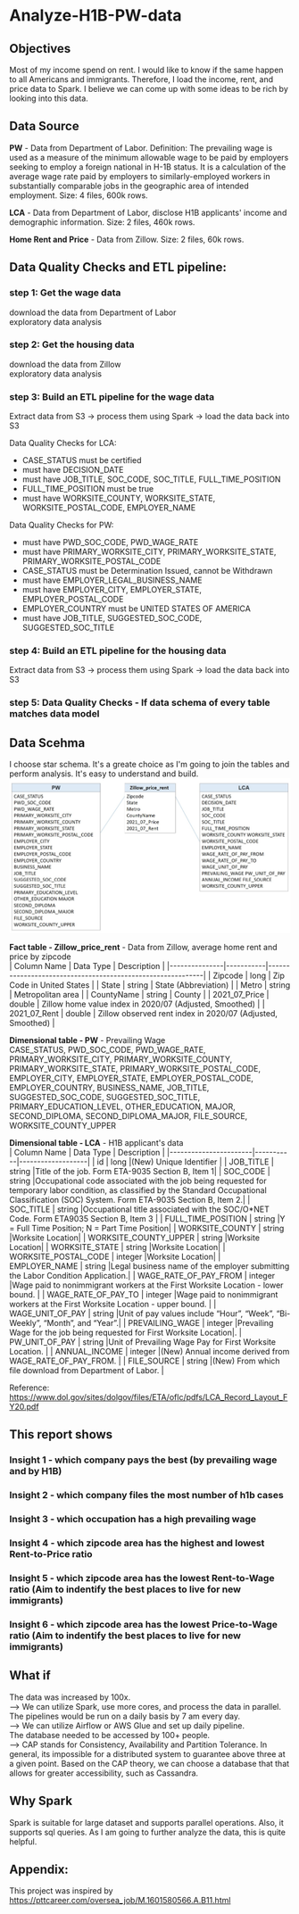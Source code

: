 # Analyze-H1B-PW-data

## Objectives
Most of my income spend on rent. I would like to know if the same happen to all Americans and immigrants. Therefore, I load the income, rent, and price data to Spark. I believe we can come up with some ideas to be rich by looking into this data. 

## Data Source
**PW** - Data from Department of Labor. Definition: The prevailing wage is used as a measure of the minimum allowable wage to be paid by employers seeking to employ a foreign national in H-1B status. It is a calculation of the average wage rate paid by employers to similarly-employed workers in substantially comparable jobs in the geographic area of intended employment. Size: 4 files, 600k rows. <br>

**LCA** - Data from Department of Labor, disclose H1B applicants' income and demographic information. Size: 2 files, 460k rows. <br>

**Home Rent and Price** - Data from Zillow. Size: 2 files, 60k rows. <br>

## Data Quality Checks and ETL pipeline:

### step 1: Get the wage data
download the data from Department of Labor <br>
exploratory data analysis <br>

### step 2: Get the housing data
download the data from Zillow <br>
exploratory data analysis <br>

### step 3: Build an ETL pipeline for the wage data
Extract data from S3 -> process them using Spark -> load the data back into S3 <br>

Data Quality Checks for LCA: <br>
* CASE_STATUS must be certified
* must have DECISION_DATE
* must have JOB_TITLE, SOC_CODE, SOC_TITLE, FULL_TIME_POSITION
* FULL_TIME_POSITION must be true
* must have WORKSITE_COUNTY, WORKSITE_STATE, WORKSITE_POSTAL_CODE, EMPLOYER_NAME

Data Quality Checks for PW: <br>
* must have PWD_SOC_CODE, PWD_WAGE_RATE
* must have PRIMARY_WORKSITE_CITY, PRIMARY_WORKSITE_STATE, PRIMARY_WORKSITE_POSTAL_CODE
* CASE_STATUS must be Determination Issued, cannot be Withdrawn
* must have EMPLOYER_LEGAL_BUSINESS_NAME
* must have EMPLOYER_CITY, EMPLOYER_STATE, EMPLOYER_POSTAL_CODE
* EMPLOYER_COUNTRY must be UNITED STATES OF AMERICA
* must have JOB_TITLE, SUGGESTED_SOC_CODE, SUGGESTED_SOC_TITLE

### step 4: Build an ETL pipeline for the housing data
Extract data from S3 -> process them using Spark -> load the data back into S3 <br>

### step 5: Data Quality Checks - If data schema of every table matches data model


## Data Scehma
I choose star schema. It's a greate choice as I'm going to join the tables and perform analysis. It's easy to understand and build.
![image](schema.jpg)

**Fact table - Zillow_price_rent** - Data from Zillow, average home rent and price by zipcode <br>
| Column Name   | Data Type | Description                                                |
|---------------|-----------|------------------------------------------------------------|
| Zipcode       | long      | Zip Code in United States                                  |
| State         | string    | State (Abbreviation)                                       |
| Metro         | string    | Metropolitan area                                          |
| CountyName    | string    | County                                                     |
| 2021_07_Price | double    | Zillow home value index in 2020/07 (Adjusted, Smoothed)    |
| 2021_07_Rent  | double    | Zillow observed rent index in 2020/07 (Adjusted, Smoothed) |


**Dimensional table - PW** - Prevailing Wage <br>
CASE_STATUS, PWD_SOC_CODE, PWD_WAGE_RATE, PRIMARY_WORKSITE_CITY, PRIMARY_WORKSITE_COUNTY, PRIMARY_WORKSITE_STATE, PRIMARY_WORKSITE_POSTAL_CODE, EMPLOYER_CITY, EMPLOYER_STATE, EMPLOYER_POSTAL_CODE, EMPLOYER_COUNTRY, BUSINESS_NAME, JOB_TITLE, SUGGESTED_SOC_CODE, SUGGESTED_SOC_TITLE, PRIMARY_EDUCATION_LEVEL, OTHER_EDUCATION, MAJOR, SECOND_DIPLOMA, SECOND_DIPLOMA_MAJOR, FILE_SOURCE, WORKSITE_COUNTY_UPPER

**Dimensional table - LCA** - H1B applicant's data <br>
| Column Name           | Data Type | Description       |
|-----------------------|-----------|-------------------|
| id                    | long      |(New) Unique Identifier |
| JOB_TITLE             | string    |Title of the job. Form ETA-9035 Section B, Item 1|
| SOC_CODE              | string    |Occupational code associated with the job being requested for temporary labor condition, as classified by the Standard Occupational Classification (SOC) System. Form ETA-9035 Section B, Item 2.|
| SOC_TITLE             | string    |Occupational title associated with the SOC/O*NET Code. Form ETA9035 Section B, Item 3 |
| FULL_TIME_POSITION    | string    |Y = Full Time Position; N = Part Time Position|
| WORKSITE_COUNTY       | string    |Worksite Location|
| WORKSITE_COUNTY_UPPER | string    |Worksite Location|
| WORKSITE_STATE        | string    |Worksite Location|
| WORKSITE_POSTAL_CODE  | integer   |Worksite Location|
| EMPLOYER_NAME         | string    |Legal business name of the employer submitting the Labor Condition Application.|
| WAGE_RATE_OF_PAY_FROM | integer   |Wage paid to nonimmigrant workers at the First Worksite Location - lower bound. |
| WAGE_RATE_OF_PAY_TO   | integer   |Wage paid to nonimmigrant workers at the First Worksite Location - upper bound. |
| WAGE_UNIT_OF_PAY      | string    |Unit of pay values include “Hour”, “Week”, “Bi-Weekly”, “Month”, and “Year”.|
| PREVAILING_WAGE       | integer   |Prevailing Wage for the job being requested for First Worksite Location|.
| PW_UNIT_OF_PAY        | string    |Unit of Prevailing Wage Pay for First Worksite Location. |
| ANNUAL_INCOME         | integer   |(New) Annual income derived from WAGE_RATE_OF_PAY_FROM. |
| FILE_SOURCE           | string    |(New) From which file download from Department of Labor. |

Reference: https://www.dol.gov/sites/dolgov/files/ETA/oflc/pdfs/LCA_Record_Layout_FY20.pdf



## This report shows

### Insight 1 - which company pays the best (by prevailing wage and by H1B)

### Insight 2 - which company files the most number of h1b cases

### Insight 3 - which occupation has a high prevailing wage

### Insight 4 - which zipcode area has the highest and lowest Rent-to-Price ratio

### Insight 5 - which zipcode area has the lowest Rent-to-Wage ratio (Aim to indentify the best places to live for new immigrants)

### Insight 6 - which zipcode area has the lowest Price-to-Wage ratio (Aim to indentify the best places to live for new immigrants)


## What if
The data was increased by 100x. <br>
 --> We can utilize Spark, use more cores, and process the data in parallel. <br>
The pipelines would be run on a daily basis by 7 am every day. <br>
 --> We can utilize Airflow or AWS Glue and set up daily pipeline. <br>
The database needed to be accessed by 100+ people. <br>
 --> CAP stands for Consistency, Availability and Partition Tolerance. In general, its impossible for a distributed system to guarantee above three at a given point. Based on the CAP theory, we can choose a database that that allows for greater accessibility, such as Cassandra. <br>

## Why Spark
Spark is suitable for large dataset and supports parallel operations. Also, it supports sql queries. As I am going to further analyze the data, this is quite helpful.

## Appendix:
This project was inspired by
https://pttcareer.com/oversea_job/M.1601580566.A.B11.html

